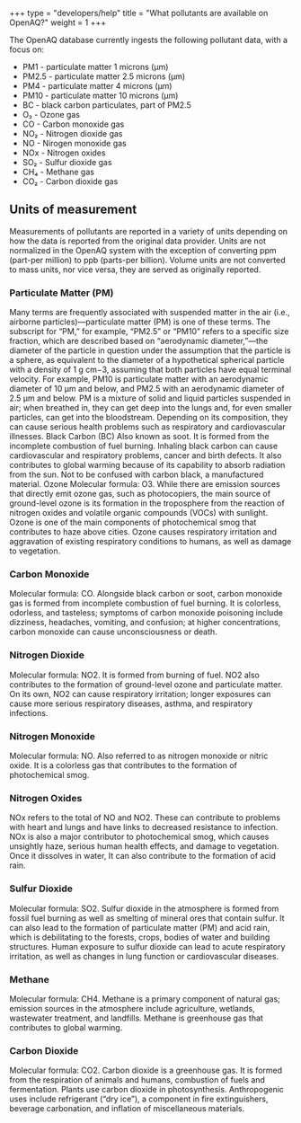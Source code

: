 +++
type = "developers/help"
title = "What pollutants are available on OpenAQ?"
weight = 1
+++

The OpenAQ database currently ingests the following pollutant data, with a focus on:

* PM1 - particulate matter 1 microns (μm)
* PM2.5 - particulate matter 2.5 microns (μm)
* PM4 - particulate matter 4 microns (μm)
* PM10 - particulate matter 10 microns (μm)
* BC - black carbon particulates, part of PM2.5
* O₃ - Ozone gas
* CO - Carbon monoxide gas
* NO₂ - Nitrogen dioxide gas
* NO - Nirogen monoxide gas
* NOx - Nitrogen oxides
* SO₂ - Sulfur dioxide gas
* CH₄ - Methane gas
* CO₂ - Carbon dioxide gas

## Units of measurement
Measurements of pollutants are reported in a variety of units depending on how the data is reported from the original data provider. Units are not normalized in the OpenAQ system with the exception of converting ppm (part-per million) to ppb (parts-per billion). Volume units are not converted to mass units, nor vice versa, they are served as originally reported.

### Particulate Matter (PM)
Many terms are frequently associated with suspended matter in the air (i.e., airborne particles)—particulate matter (PM) is one of these terms. The subscript for “PM,” for example, “PM2.5” or “PM10” refers to a specific size fraction, which are described based on “aerodynamic diameter,”—the diameter of the particle in question under the assumption that the particle is a sphere, as equivalent to the diameter of a hypothetical spherical particle with a density of 1 g cm−3, assuming that both particles have equal terminal velocity. 
For example, PM10 is particulate matter with an aerodynamic diameter of 10 μm and below, and PM2.5 with an aerodynamic diameter of 2.5 μm and below.
PM is a mixture of solid and liquid particles suspended in air; when breathed in, they can get deep into the lungs and, for even smaller particles, can get into the bloodstream. Depending on its composition, they can cause serious health problems such as respiratory and cardiovascular illnesses. 
Black Carbon (BC)
Also known as soot. It is formed from the incomplete combustion of fuel burning. Inhaling black carbon can cause cardiovascular and respiratory problems, cancer and birth defects. It also contributes to global warming because of its capability to absorb radiation from the sun.
Not to be confused with carbon black, a manufactured material. 
Ozone 
Molecular formula: O3. While there are emission sources that directly emit ozone gas, such as photocopiers, the main source of ground-level ozone is its formation in the troposphere from the reaction of nitrogen oxides and volatile organic compounds (VOCs) with sunlight. Ozone is one of the main components of photochemical smog that contributes to haze above cities. Ozone causes respiratory irritation and aggravation of existing respiratory conditions to humans, as well as damage to vegetation.


### Carbon Monoxide
Molecular formula: CO. Alongside black carbon or soot, carbon monoxide gas is formed from incomplete combustion of fuel burning. It is colorless, odorless, and tasteless; symptoms of carbon monoxide poisoning include dizziness, headaches, vomiting, and confusion; at higher concentrations, carbon monoxide can cause unconsciousness or death. 


### Nitrogen Dioxide
Molecular formula: NO2. It is formed from burning of fuel. NO2 also contributes to the formation of ground-level ozone and particulate matter. On its own, NO2 can cause respiratory irritation; longer exposures can cause more serious respiratory diseases, asthma, and respiratory infections.


### Nitrogen Monoxide
Molecular formula: NO. Also referred to as nitrogen monoxide or nitric oxide. It is a colorless gas that contributes to the formation of photochemical smog.


### Nitrogen Oxides
NOx refers to the total of NO and NO2. These can contribute to problems with heart and lungs and have links to decreased resistance to infection. NOx is also a major contributor to photochemical smog, which causes unsightly haze, serious human health effects, and damage to vegetation. Once it dissolves in water, It can also contribute to the formation of acid rain.


### Sulfur Dioxide
Molecular formula: SO2. Sulfur dioxide in the atmosphere is formed from fossil fuel burning as well as smelting of mineral ores that contain sulfur. It can also lead to the formation of particulate matter (PM) and acid rain, which is debilitating to the forests, crops, bodies of water and building structures. Human exposure to sulfur dioxide can lead to acute respiratory irritation, as well as changes in lung function or cardiovascular diseases.


### Methane
Molecular formula: CH4. Methane is a primary component of natural gas; emission sources in the atmosphere include agriculture, wetlands, wastewater treatment, and landfills. Methane is greenhouse gas that contributes to global warming. 


### Carbon Dioxide
Molecular formula: CO2. Carbon dioxide is a greenhouse gas. It is formed from the respiration of animals and humans, combustion of fuels and fermentation. Plants use carbon dioxide in photosynthesis. Anthropogenic uses include refrigerant (“dry ice”), a component in fire extinguishers, beverage carbonation, and inflation of miscellaneous materials.